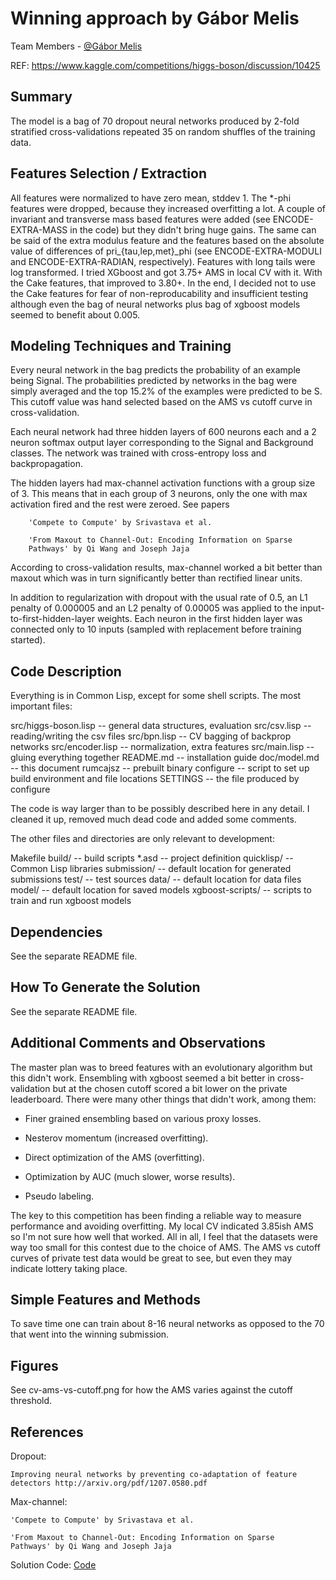 # Winning approach by Gábor Melis

Team Members - [@Gábor Melis](https://github.com/melisgl)

REF: https://www.kaggle.com/competitions/higgs-boson/discussion/10425

## Summary

The model is a bag of 70 dropout neural networks produced by 2-fold stratified cross-validations repeated 35 on random shuffles of the training data.

## Features Selection / Extraction

All features were normalized to have zero mean, stddev 1. The \*-phi features were dropped, because they increased overfitting a lot. A couple of invariant and transverse mass based features were added (see ENCODE-EXTRA-MASS in the code) but they didn't bring huge gains. The same can be said of the extra modulus feature and the features based on the absolute value of differences of pri\_{tau,lep,met}\_phi (see
ENCODE-EXTRA-MODULI and ENCODE-EXTRA-RADIAN, respectively). Features with long tails were log transformed. I tried XGboost and got 3.75+ AMS in local CV with it. With the Cake features, that improved to
3.80+. In the end, I decided not to use the Cake features for fear of non-reproducability and insufficient testing although even the bag of neural networks plus bag of xgboost models seemed to benefit about
0.005.

## Modeling Techniques and Training

Every neural network in the bag predicts the probability of an example being Signal. The probabilities predicted by networks in the bag were simply averaged and the top 15.2% of the examples were predicted to be S. This cutoff value was hand selected based on the AMS vs cutoff curve in cross-validation.

Each neural network had three hidden layers of 600 neurons each and a 2 neuron softmax output layer corresponding to the Signal and Background classes. The network was trained with cross-entropy loss and backpropagation.

The hidden layers had max-channel activation functions with a group size of 3. This means that in each group of 3 neurons, only the one with max activation fired and the rest were zeroed. See papers

```
    'Compete to Compute' by Srivastava et al.

    'From Maxout to Channel-Out: Encoding Information on Sparse
    Pathways' by Qi Wang and Joseph Jaja
```

According to cross-validation results, max-channel worked a bit better than maxout which was in turn significantly better than rectified linear units.

In addition to regularization with dropout with the usual rate of 0.5, an L1 penalty of 0.000005 and an L2 penalty of 0.00005 was applied to the input-to-first-hidden-layer weights. Each neuron in the first hidden layer was connected only to 10 inputs (sampled with replacement before training started).

## Code Description

Everything is in Common Lisp, except for some shell scripts. The most
important files:

src/higgs-boson.lisp -- general data structures, evaluation
src/csv.lisp -- reading/writing the csv files
src/bpn.lisp -- CV bagging of backprop networks
src/encoder.lisp -- normalization, extra features
src/main.lisp -- gluing everything together
README.md -- installation guide
doc/model.md -- this document
rumcajsz -- prebuilt binary
configure -- script to set up build environment and file locations
SETTINGS -- the file produced by configure

The code is way larger than to be possibly described here in any
detail. I cleaned it up, removed much dead code and added some
comments.

The other files and directories are only relevant to development:

Makefile
build/ -- build scripts
\*.asd -- project definition
quicklisp/ -- Common Lisp libraries
submission/ -- default location for generated submissions
test/ -- test sources
data/ -- default location for data files
model/ -- default location for saved models
xgboost-scripts/ -- scripts to train and run xgboost models

## Dependencies

See the separate README file.

## How To Generate the Solution

See the separate README file.

## Additional Comments and Observations

The master plan was to breed features with an evolutionary algorithm but this didn't work. Ensembling with xgboost seemed a bit better in cross-validation but at the chosen cutoff scored a bit lower on the
private leaderboard. There were many other things that didn't work, among them:

- Finer grained ensembling based on various proxy losses.

- Nesterov momentum (increased overfitting).

- Direct optimization of the AMS (overfitting).

- Optimization by AUC (much slower, worse results).

- Pseudo labeling.

The key to this competition has been finding a reliable way to measure performance and avoiding overfitting. My local CV indicated 3.85ish AMS so I'm not sure how well that worked. All in all, I feel that the datasets were way too small for this contest due to the choice of AMS. The AMS vs cutoff curves of private test data would be great to see, but even they may indicate lottery taking place.

## Simple Features and Methods

To save time one can train about 8-16 neural networks as opposed to the 70 that went into the winning submission.

## Figures

See cv-ams-vs-cutoff.png for how the AMS varies against the cutoff threshold.

## References

Dropout:

    Improving neural networks by preventing co-adaptation of feature detectors http://arxiv.org/pdf/1207.0580.pdf

Max-channel:

    'Compete to Compute' by Srivastava et al.

    'From Maxout to Channel-Out: Encoding Information on Sparse
    Pathways' by Qi Wang and Joseph Jaja

Solution Code: [Code](https://github.com/melisgl/higgsml)
